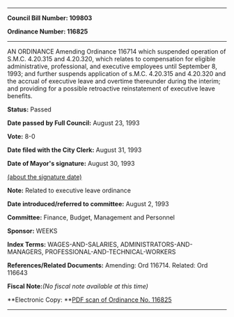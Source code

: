 

********

**Council Bill Number: 109803**
   
**Ordinance Number: 116825**
********

 AN ORDINANCE Amending Ordinance 116714 which suspended operation of S.M.C. 4.20.315 and 4.20.320, which relates to compensation for eligible administrative, professional, and executive employees until September 8, 1993; and further suspends application of s.M.C. 4.20.315 and 4.20.320 and the accrual of executive leave and overtime thereunder during the interim; and providing for a possible retroactive reinstatement of executive leave benefits.

**Status:** Passed
   
**Date passed by Full Council:** August 23, 1993
   
**Vote:** 8-0
   
**Date filed with the City Clerk:** August 31, 1993
   
**Date of Mayor's signature:** August 30, 1993
   
[(about the signature date)](/~public/approvaldate.htm)
   
   
**Note:** Related to executive leave ordinance

   
**Date introduced/referred to committee:** August 2, 1993
   
**Committee:** Finance, Budget, Management and Personnel
   
**Sponsor:** WEEKS
   
   
**Index Terms:** WAGES-AND-SALARIES, ADMINISTRATORS-AND-MANAGERS, PROFESSIONAL-AND-TECHNICAL-WORKERS

**References/Related Documents:** Amending: Ord 116714. Related: Ord 116643

**Fiscal Note:**_(No fiscal note available at this time)_

**Electronic Copy: **[PDF scan of Ordinance No. 116825](/~archives/Ordinances/Ord_116825.pdf)

********

